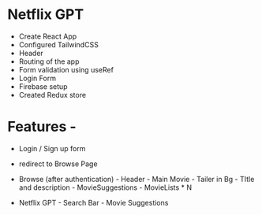 # Netflix GPT

- Create React App
- Configured TailwindCSS
- Header 
- Routing of the app
- Form validation using useRef
- Login Form
- Firebase setup
- Created Redux store

# Features - 
- Login / Sign up form
- redirect to Browse Page 
- Browse (after authentication)
        - Header
        - Main Movie
        - Tailer in Bg
        - TItle and description
        - MovieSuggestions
              - MovieLists * N

- Netflix GPT
        - Search Bar
        - Movie Suggestions
        